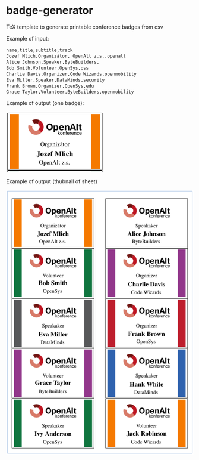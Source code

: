 # badge-generator

TeX template to generate printable conference badges from csv

Example of input:

```
name,title,subtitle,track
Jozef Mlich,Organizátor, OpenAlt z.s.,openalt
Alice Johnson,Speaker,ByteBuilders,
Bob Smith,Volunteer,OpenSys,oss
Charlie Davis,Organizer,Code Wizards,openmobility
Eva Miller,Speaker,DataMinds,security
Frank Brown,Organizer,OpenSys,edu
Grace Taylor,Volunteer,ByteBuilders,openmobility
```

Example of output (one badge):

![example](https://raw.githubusercontent.com/jmlich/badge-generator/master/badge_example.png)

Example of output (thubnail of sheet)

![example2](https://raw.githubusercontent.com/jmlich/badge-generator/master/badge_example2.png)
